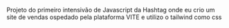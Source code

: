 Projeto do primeiro intensivão de Javascript da Hashtag onde eu crio um site de vendas ospedado pela plataforma VITE e utilizo o tailwind como css
